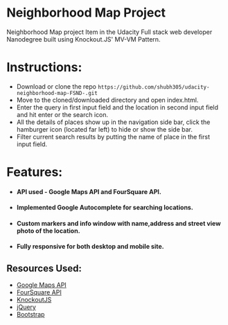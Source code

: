 # Neighborhood Map Project
Neighborhood Map project Item in the Udacity Full stack web developer Nanodegree built using Knockout.JS' MV-VM Pattern.
 
# Instructions:

* Download or clone the repo ```https://github.com/shubh305/udacity-neighborhood-map-FSND-.git```
* Move to the cloned/downloaded directory and open index.html.
* Enter the query in first input field and the location in second input field and hit enter or the search icon.
* All the details of places show up in the navigation side bar, click the hamburger icon (located far left) to hide or show the side bar.
* Filter current search results by putting the name of place in the first input field.  

# Features:

- #### API used - Google Maps API and FourSquare API.
- #### Implemented Google Autocomplete for searching locations.
- #### Custom markers and info window with name,address and street view photo of the location.  
- #### Fully responsive for both desktop and mobile site.

## Resources Used:

* [Google Maps API](https://developers.google.com/maps/)
* [FourSquare API](https://developer.foursquare.com/)
* [KnockoutJS](http://knockoutjs.com/)
* [jQuery](https://jquery.com/)
* [Bootstrap](https://getbootstrap.com/)

